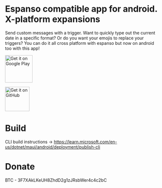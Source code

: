 # Espanso compatible app for android. X-platform expansions

Send custom messages with a trigger. Want to quickly type out the current date in a specific format? Or do you want your emojis to replace your triggers? You can do it all cross platform with espanso but now on android too with this app!

<a href="https://play.google.com/store/apps/details?id=com.dingleinc.texttoolspro">
<img src="https://play.google.com/intl/en_us/badges/images/generic/en-play-badge.png" alt="Get it on Google Play" height="90"></a>

[<img src="https://github.com/machiav3lli/oandbackupx/blob/034b226cea5c1b30eb4f6a6f313e4dadcbb0ece4/badge_github.png"
    alt="Get it on GitHub"
    height="80">](https://github.com/lochidev/TextComparePro/releases)

# Build

CLI build instructions -> https://learn.microsoft.com/en-us/dotnet/maui/android/deployment/publish-cli

# Donate
BTC - 3F7XAkLKeUH8ZhdD2g1zJRsbWer4c4c2bC

